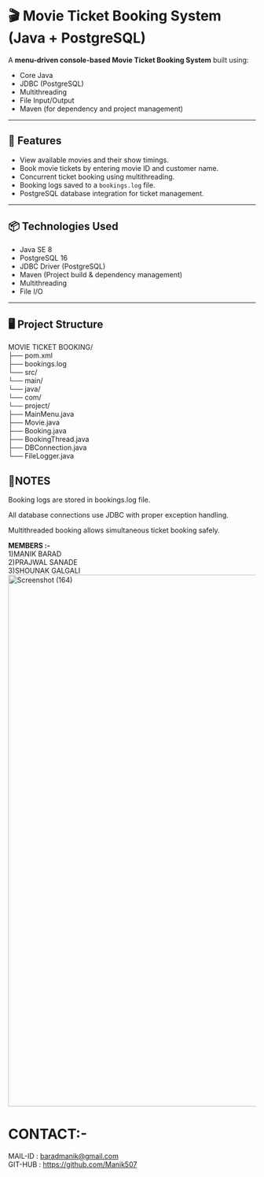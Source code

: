 # 🎬 Movie Ticket Booking System (Java + PostgreSQL)

A **menu-driven console-based Movie Ticket Booking System** built using:
- Core Java  
- JDBC (PostgreSQL)  
- Multithreading  
- File Input/Output  
- Maven (for dependency and project management)

---

## 📌 Features
- View available movies and their show timings.
- Book movie tickets by entering movie ID and customer name.
- Concurrent ticket booking using multithreading.
- Booking logs saved to a `bookings.log` file.
- PostgreSQL database integration for ticket management.

---

## 📦 Technologies Used
- Java SE 8
- PostgreSQL 16
- JDBC Driver (PostgreSQL)
- Maven (Project build & dependency management)
- Multithreading
- File I/O

---

## 🖥️ Project Structure
MOVIE TICKET BOOKING/<BR>
├── pom.xml<BR>
├── bookings.log<BR>
└── src/<BR>
└── main/<BR>
└── java/<BR>
└── com/<BR>
└── project/<BR>
├── MainMenu.java<BR>
├── Movie.java<BR>
├── Booking.java<BR>
├── BookingThread.java<BR>
├── DBConnection.java<BR>
└── FileLogger.java<BR>

## 📜NOTES
Booking logs are stored in bookings.log file.

All database connections use JDBC with proper exception handling.

Multithreaded booking allows simultaneous ticket booking safely.

<B> MEMBERS :- </B><br>
1)MANIK BARAD<br>
2)PRAJWAL SANADE<br>
3)SHOUNAK GALGALI<BR>
<img width="1920" height="1080" alt="Screenshot (164)" src="https://github.com/user-attachments/assets/d22b12eb-8b6c-445b-b852-256b5601c80c" />

# CONTACT:-
MAIL-ID : baradmanik@gmail.com<br>
GIT-HUB : https://github.com/Manik507
